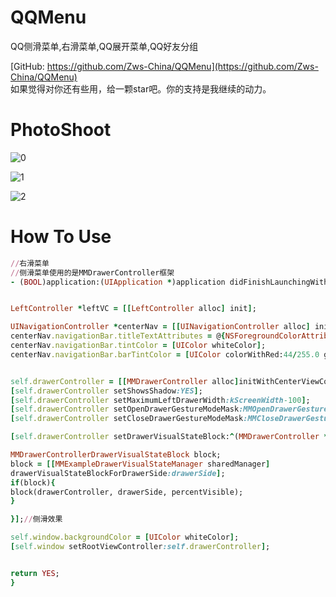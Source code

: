 # QQMenu
QQ侧滑菜单,右滑菜单,QQ展开菜单,QQ好友分组


[GitHub: https://github.com/Zws-China/QQMenu](https://github.com/Zws-China/QQMenu)<br/>
如果觉得对你还有些用，给一颗star吧。你的支持是我继续的动力。<br>



# PhotoShoot
![0](http://img.blog.csdn.net/20170428172415058?watermark/2/text/aHR0cDovL2Jsb2cuY3Nkbi5uZXQvcXFfMjY1OTgwNzc=/font/5a6L5L2T/fontsize/400/fill/I0JBQkFCMA==/dissolve/70/gravity/SouthEast)

![1](http://img.blog.csdn.net/20170428172437582?watermark/2/text/aHR0cDovL2Jsb2cuY3Nkbi5uZXQvcXFfMjY1OTgwNzc=/font/5a6L5L2T/fontsize/400/fill/I0JBQkFCMA==/dissolve/70/gravity/SouthEast)

![2](http://img.blog.csdn.net/20170428172453840?watermark/2/text/aHR0cDovL2Jsb2cuY3Nkbi5uZXQvcXFfMjY1OTgwNzc=/font/5a6L5L2T/fontsize/400/fill/I0JBQkFCMA==/dissolve/70/gravity/SouthEast)

# How To Use	
```ruby
//右滑菜单
//侧滑菜单使用的是MMDrawerController框架
- (BOOL)application:(UIApplication *)application didFinishLaunchingWithOptions:(NSDictionary *)launchOptions {


LeftController *leftVC = [[LeftController alloc] init];

UINavigationController *centerNav = [[UINavigationController alloc] initWithRootViewController:[[CenterController alloc] init]];
centerNav.navigationBar.titleTextAttributes = @{NSForegroundColorAttributeName: [UIColor whiteColor]};
centerNav.navigationBar.tintColor = [UIColor whiteColor];
centerNav.navigationBar.barTintColor = [UIColor colorWithRed:44/255.0 green:185/255.0 blue:176/255.0 alpha:1];


self.drawerController = [[MMDrawerController alloc]initWithCenterViewController:centerNav leftDrawerViewController:leftVC];
[self.drawerController setShowsShadow:YES];
[self.drawerController setMaximumLeftDrawerWidth:kScreenWidth-100];
[self.drawerController setOpenDrawerGestureModeMask:MMOpenDrawerGestureModeAll];
[self.drawerController setCloseDrawerGestureModeMask:MMCloseDrawerGestureModeAll];

[self.drawerController setDrawerVisualStateBlock:^(MMDrawerController *drawerController, MMDrawerSide drawerSide, CGFloat percentVisible) {

MMDrawerControllerDrawerVisualStateBlock block;
block = [[MMExampleDrawerVisualStateManager sharedManager]
drawerVisualStateBlockForDrawerSide:drawerSide];
if(block){
block(drawerController, drawerSide, percentVisible);
}

}];//侧滑效果

self.window.backgroundColor = [UIColor whiteColor];
[self.window setRootViewController:self.drawerController];


return YES;
}


```